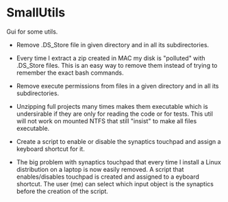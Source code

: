 # SmallUtils
Gui for some utils.

- Remove .DS_Store file in given directory and in all its subdirectories.
* Every time I extract a zip created in MAC my disk is "polluted" with .DS_Store files. This is an easy way to remove them instead of trying to remember the exact bash commands.

- Remove execute permissions from files in a given directory and in all its subdirectories.
* Unzipping full projects many times makes them executable which is undersirable if they are only for reading the code or for tests. This util will not work on mounted NTFS that still "insist" to make all files executable.

- Create a script to enable or disable the synaptics touchpad and assign a keyboard shortcut for it.
* The big problem with synaptics touchpad that every time I install a Linux distribution on a laptop is now easily removed. A script that enables/disables touchpad is created and assigned to a eyboard shortcut. The user (me) can select which input object is the synaptics before the creation of the script.
